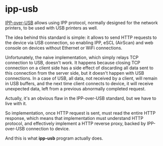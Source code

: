 # ipp-usb

[IPP-over-USB](https://www.usb.org/document-library/ipp-protocol-10) allows
using IPP protocol, normally designed for the network printers, to be used
with USB printers as well.

The idea behind this standard is simple: it allows to send HTTP requests
to the device via USB connection, so enabling IPP, eSCL (AirScan) and web
console on devices without Ethernet or WiFi connections.

Unfortunately, the naive implementation, which simply relays TCP connection
to USB, doesn't work. It happens because closing TCP connection on a client
side has a side effect of discarding all data sent to this connection from
the server side, but it doesn't happen with USB connections. In a case of USB,
all data, not received by a client, will remain in USB buffers, and the next
time client connects to device, it will receive unexpected data, left from
a previous abnormally completed request.

Actually, it's an obvious flaw in the IPP-over-USB standard, but we have
to live with it.

So implementation, once HTTP request is sent, must read the entire HTTP
response, which means that implementation must understand HTTP protocol,
and effectively implement a HTTP reverse proxy, backed by IPP-over-USB
connection to device.

And this is what **ipp-usb** program actually does.
